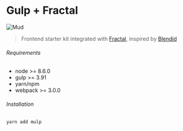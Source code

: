 # Gulp + Fractal
![Mud](http://ournameismud.co.uk/css/images/maps-icon.png)

> Frontend starter kit integrated with [Fractal](http://fractal.build/), inspired by [Blendid](https://github.com/vigetlabs/blendid)


###### Requirements
- node >= 8.6.0
- gulp >= 3.91
- yarn/npm
- webpack >= 3.0.0

###### Installation

`yarn add mulp`
